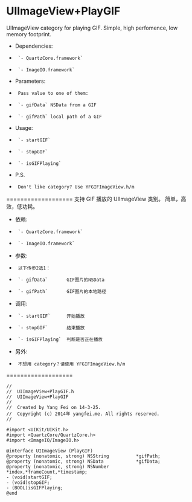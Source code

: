 UIImageView+PlayGIF
===================
UIImageView category for playing GIF. Simple, high perfomence, low memory footprint.

 *  Dependencies:
  *      `- QuartzCore.framework`
  *      `- ImageIO.framework`
 *  Parameters:
  *      Pass value to one of them:
  *      `- gifData` NSData from a GIF
  *      `- gifPath` local path of a GIF
 *  Usage:
  *      `- startGIF`
  *      `- stopGIF`
  *      `- isGIFPlaying`
 *  P.S.
  *      Don't like category? Use YFGIFImageView.h/m

===================
支持 GIF 播放的 UIImageView 类别。 简单，高效，低功耗。

 *  依赖:
  *      `- QuartzCore.framework`
  *      `- ImageIO.framework`
 *  参数:
  *      以下传参2选1：
  *      `- gifData`       GIF图片的NSData
  *      `- gifPath`       GIF图片的本地路径
 *  调用:
  *      `- startGIF`      开始播放
  *      `- stopGIF`       结束播放
  *      `- isGIFPlaying`  判断是否正在播放
 *  另外:
  *      不想用 category？请使用 YFGIFImageView.h/m

=================== 
```objc
//
//  UIImageView+PlayGIF.h
//  UIImageView+PlayGIF
//
//  Created by Yang Fei on 14-3-25.
//  Copyright (c) 2014年 yangfei.me. All rights reserved.
//

#import <UIKit/UIKit.h>
#import <QuartzCore/QuartzCore.h>
#import <ImageIO/ImageIO.h>

@interface UIImageView (PlayGIF)
@property (nonatomic, strong) NSString          *gifPath;
@property (nonatomic, strong) NSData            *gifData;
@property (nonatomic, strong) NSNumber          *index,*frameCount,*timestamp;
- (void)startGIF;
- (void)stopGIF;
- (BOOL)isGIFPlaying;
@end
```

